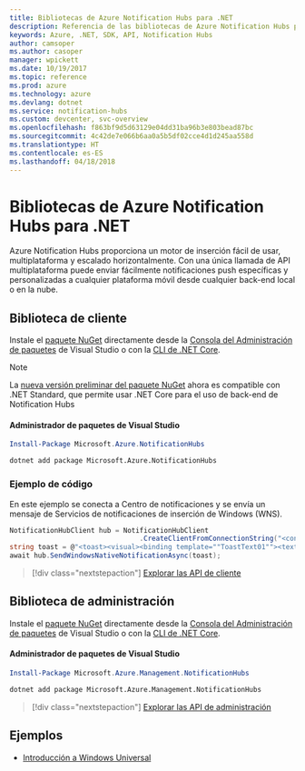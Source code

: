 ```yaml
---
title: Bibliotecas de Azure Notification Hubs para .NET
description: Referencia de las bibliotecas de Azure Notification Hubs para .NET
keywords: Azure, .NET, SDK, API, Notification Hubs
author: camsoper
ms.author: casoper
manager: wpickett
ms.date: 10/19/2017
ms.topic: reference
ms.prod: azure
ms.technology: azure
ms.devlang: dotnet
ms.service: notification-hubs
ms.custom: devcenter, svc-overview
ms.openlocfilehash: f863bf9d5d63129e04dd31ba96b3e803bead87bc
ms.sourcegitcommit: 4c42de7e066b6aa0a5b5df02cce4d1d245aa558d
ms.translationtype: HT
ms.contentlocale: es-ES
ms.lasthandoff: 04/18/2018
---
```

# <a name="azure-notification-hubs-libraries-for-net"></a>Bibliotecas de Azure Notification Hubs para .NET

Azure Notification Hubs proporciona un motor de inserción fácil de usar, multiplataforma y escalado horizontalmente. Con una única llamada de API multiplataforma puede enviar fácilmente notificaciones push específicas y personalizadas a cualquier plataforma móvil desde cualquier back-end local o en la nube.

## <a name="client-library"></a>Biblioteca de cliente

Instale el [paquete NuGet](https://www.nuget.org/packages/Microsoft.Azure.NotificationHubs) directamente desde la [Consola del Administración de paquetes][PackageManager] de Visual Studio o con la [CLI de .NET Core][DotNetCLI].

> [!NOTE]
> La [nueva versión preliminar del paquete NuGet](https://www.nuget.org/packages/Microsoft.Azure.NotificationHubs/2.0.0-preview1) ahora es compatible con .NET Standard, que permite usar .NET Core para el uso de back-end de Notification Hubs

#### <a name="visual-studio-package-manager"></a>Administrador de paquetes de Visual Studio

```powershell
Install-Package Microsoft.Azure.NotificationHubs
```

```bash
dotnet add package Microsoft.Azure.NotificationHubs
```

### <a name="code-example"></a>Ejemplo de código

En este ejemplo se conecta a Centro de notificaciones y se envía un mensaje de Servicios de notificaciones de inserción de Windows (WNS).

```csharp
NotificationHubClient hub = NotificationHubClient
                                .CreateClientFromConnectionString("<connection string with full access>", "<hub name>");
string toast = @"<toast><visual><binding template=""ToastText01""><text id=""1"">Hello from a .NET App!</text></binding></visual></toast>";
await hub.SendWindowsNativeNotificationAsync(toast);
```

> [!div class="nextstepaction"]
> [Explorar las API de cliente](/dotnet/api/overview/azure/notificationhubs/client)


## <a name="management-library"></a>Biblioteca de administración

Instale el [paquete NuGet](https://www.nuget.org/packages/Microsoft.Azure.Management.NotificationHubs) directamente desde la [Consola del Administración de paquetes][PackageManager] de Visual Studio o con la [CLI de .NET Core][DotNetCLI].

#### <a name="visual-studio-package-manager"></a>Administrador de paquetes de Visual Studio

```powershell
Install-Package Microsoft.Azure.Management.NotificationHubs
```

```bash
dotnet add package Microsoft.Azure.Management.NotificationHubs
```

> [!div class="nextstepaction"]
> [Explorar las API de administración](/dotnet/api/overview/azure/notificationhubs/management)

## <a name="samples"></a>Ejemplos

- [Introducción a Windows Universal](https://github.com/Azure/azure-notificationhubs-samples/tree/master/dotnet/GetStartedWindowsUniversal)

[PackageManager]: https://docs.microsoft.com/nuget/tools/package-manager-console
[DotNetCLI]: https://docs.microsoft.com/dotnet/core/tools/dotnet-add-package
